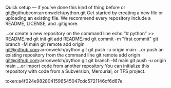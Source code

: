 Quick setup — if you’ve done this kind of thing before
or	
git@githubcom:arronwelch/python.git
Get started by creating a new file or uploading an existing file. We recommend every repository include a README, LICENSE, and .gitignore.

…or create a new repository on the command line
echo "# python" >> README.md
git init
git add README.md
git commit -m "first commit"
git branch -M main
git remote add origin git@github.com:arronwelch/python.git
git push -u origin main
…or push an existing repository from the command line
git remote add origin git@github.com:arronwelch/python.git
git branch -M main
git push -u origin main
…or import code from another repository
You can initialize this repository with code from a Subversion, Mercurial, or TFS project.

token:a4f024e9828041596545047cdc5721146cf6d67e